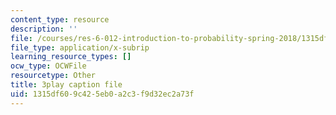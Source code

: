 ```yaml
---
content_type: resource
description: ''
file: /courses/res-6-012-introduction-to-probability-spring-2018/1315df609c425eb0a2c3f9d32ec2a73f_l6YYHaV1aGc.vtt
file_type: application/x-subrip
learning_resource_types: []
ocw_type: OCWFile
resourcetype: Other
title: 3play caption file
uid: 1315df60-9c42-5eb0-a2c3-f9d32ec2a73f
---
```

